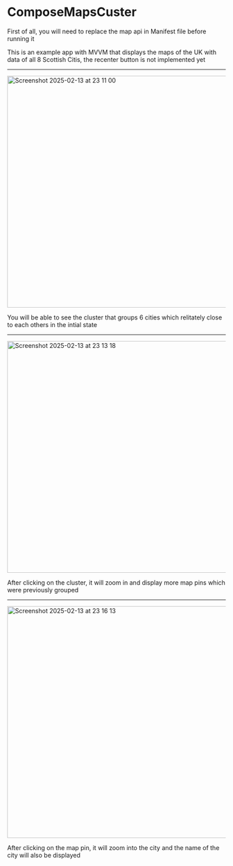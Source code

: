 # ComposeMapsCuster
First of all, you will need to replace the map api in Manifest file before running it

This is an example app with MVVM that displays the maps of the UK with data of all 8 Scottish Citis, the recenter button is not implemented yet

--- 
<img width="534" alt="Screenshot 2025-02-13 at 23 11 00" src="https://github.com/user-attachments/assets/569c77da-34fc-4381-a627-e1a54df5ad4e" />

You will be able to see the cluster that groups 6 cities which relitately close to each others in the intial state

---
<img width="534" alt="Screenshot 2025-02-13 at 23 13 18" src="https://github.com/user-attachments/assets/e06d6aea-5dfe-450b-946e-ea455e4500e5" />

After clicking on the cluster, it will zoom in and display more map pins which were previously grouped 

---
<img width="534" alt="Screenshot 2025-02-13 at 23 16 13" src="https://github.com/user-attachments/assets/724755fd-520d-425a-a532-6e4f9d9daf42" />

After clicking on the map pin, it will zoom into the city and the name of the city will also be displayed
